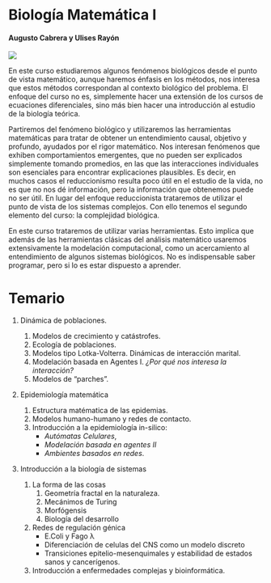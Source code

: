 # Biología Matemática I
#### Augusto Cabrera y Ulises Rayón

![](https://media.giphy.com/media/d7SnByEMkrdeoVQ2lT/giphy.gif)

En este curso estudiaremos algunos fenómenos biológicos desde el punto de vista matemático, aunque haremos énfasis en los métodos, nos interesa que estos métodos correspondan al contexto biológico del problema. El enfoque del curso no es, simplemente hacer una extensión de los cursos de ecuaciones diferenciales, sino más bien hacer una introducción al estudio de la biología teórica.

Partiremos del fenómeno biológico y utilizaremos las herramientas matemáticas para tratar de obtener un entendimiento causal, objetivo y profundo, ayudados por el rigor matemático. Nos interesan fenómenos que exhiben comportamientos emergentes, que no pueden ser explicados simplemente tomando promedios, en las que las interacciones individuales son esenciales para encontrar explicaciones plausibles. Es decir, en muchos casos el reduccionismo resulta poco útil en el estudio de la vida, no es que no nos dé información, pero la información que obtenemos puede no ser útil. En lugar del enfoque reduccionista trataremos de utilizar el punto de vista de los sistemas complejos. Con ello tenemos el segundo elemento del curso: la complejidad biológica.

En este curso trataremos de utilizar varias herramientas. Esto implica que además de las herramientas clásicas del análisis matemático usaremos extensivamente la modelación computacional, como un acercamiento al entendimiento de algunos sistemas biológicos. No es indispensable saber programar, pero si lo es estar
dispuesto a aprender.

# Temario
1. Dinámica de poblaciones.
    1. Modelos de crecimiento y catástrofes.
    1. Ecología de poblaciones.
    1. Modelos tipo Lotka-Volterra. Dinámicas de interacción marital.
    1. Modelación basada en Agentes I. _¿Por qué nos interesa la interacción?_
    1. Modelos de “parches”.

1. Epidemiología matemática
    1. Estructura matématica de las epidemias.
    1. Modelos humano-humano y redes de contacto.
    1. Introducción a la epidemiología in-silico:
        * _Autómatas Celulares_,
        * _Modelación basada en agentes II_
        * _Ambientes basados en redes_.

1. Introducción a la biología de sistemas
    1. La forma de las cosas
        1. Geometría fractal en la naturaleza.
        1. Mecánimos de Turing
        1. Morfógensis
        1. Biología del desarrollo
    1. Redes de regulación génica
        * E.Coli y Fago λ
        * Diferenciación de celulas del CNS como un modelo discreto
        * Transiciones epitelio-mesenquimales y estabilidad de estados sanos y cancerígenos.
    1. Introducción a enfermedades complejas y bioinformática.
